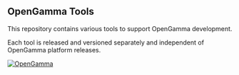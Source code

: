 OpenGamma Tools
---------------
This repository contains various tools to support OpenGamma development.

Each tool is released and versioned separately and independent of OpenGamma platform releases.

[![OpenGamma](http://developers.opengamma.com/res/display/default/chrome/masthead_logo.png "OpenGamma")](http://developers.opengamma.com)
